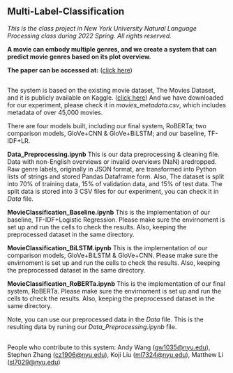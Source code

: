## Multi-Label-Classification

_This is the class project in New York University Natural Language Processing class during 2022 Spring. All rights reserved._

**A movie can embody multiple genres, and we create a system that can predict movie genres based on its plot overview.**

**The paper can be accessed at:** ([click here](https://drive.google.com/file/d/1Eh8ZDyB6aEgOvDdjTpPwRtkI3CpvSt9m/view?usp=sharing))

## 
The system is based on the existing movie dataset, The Movies Dataset, and it is publicly available on Kaggle. ([click here](https://www.kaggle.com/datasets/rounakbanik/the-movies-dataset?select=movies_metadata.csv)) And we have downloaded for our experiment, please check it in _movies_metadata.csv_, which includes metadata of over 45,000 movies.


There are four models built, including our final system, RoBERTa; two comparison models, GloVe+CNN & GloVe+BiLSTM; and our baseline, TF-IDF+LR.

**Data_Preprocessing.ipynb**
This is our data preprocessing & cleaning file. Data with non-English overviews or invalid overviews (NaN) aredropped. Raw genre labels, originally in JSON
format, are transformed into Python lists of strings and stored Pandas Dataframe form. Also, The dataset is split into 70% of training data, 15% of validation data, and 15% of test data. The split data is stored into 3 CSV files for our experiment, you can check it in _Data_ file.

**MovieClassification_Baseline.ipynb**
This is the implementation of our baseline, TF-IDF+Logistic Regression. Please make sure the envirnoment is set up and run the cells to check the results. Also, keeping the preprocessed dataset in the same directory.

**MovieClassification_BiLSTM.ipynb**
This is the implementation of our comparison models, GloVe+BiLSTM & GloVe+CNN. Please make sure the envirnoment is set up and run the cells to check the results. Also, keeping the preprocessed dataset in the same directory.

**MovieClassification_RoBERTa.ipynb**
This is the implementation of our final system, RoBERTa. Please make sure the envirnoment is set up and run the cells to check the results. Also, keeping the preprocessed dataset in the same directory.

Note, you can use our preprocessed data in the _Data_ file. This is the resulting data by runing our _Data_Preprocessing.ipynb_ file.

##
People who contribute to this system: Andy Wang (gw1035@nyu.edu), Stephen Zhang (cz1906@nyu.edu), Koji Liu (ml7324@nyu.edu), Matthew Li (sl7029@nyu.edu)
